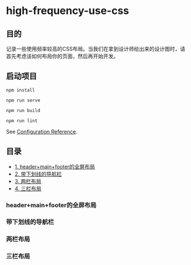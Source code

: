 # high-frequency-use-css
## 目的

记录一些使用频率较高的CSS布局。当我们在拿到设计师给出来的设计图时，请首先考虑该如何布局你的页面，然后再开始开发。

## 启动项目
```
npm install

npm run serve

npm run build

npm run lint
```
See [Configuration Reference](https://cli.vuejs.org/config/).
## 目录
- [1. header+main+footer的全屏布局](#1-header+main+footer的全屏布局)
- [2. 带下划线的导航栏](#2-带下划线的导航栏)
- [3. 两栏布局](#3-两栏布局)
- [4. 三栏布局](#4-三栏布局)



### header+main+footer的全屏布局

### 带下划线的导航栏

### 两栏布局

### 三栏布局

